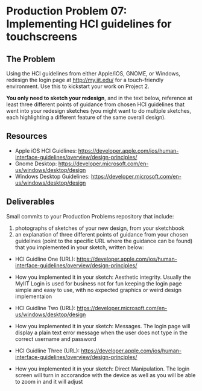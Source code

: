 # Production Problem 07: Implementing HCI guidelines for touchscreens

## The Problem

Using the HCI guidelines from either Apple/iOS, GNOME, or Windows, redesign the login page at
http://my.iit.edu/ for a touch-friendly environment. Use this to kickstart your work on Project 2.

**You only need to sketch your redesign**, and in the text below, reference at least three different
points of guidance from chosen HCI guidelines that went into your redesign sketches (you might
want to do multiple sketches, each highlighting a different feature of the same overall design).

## Resources

* Apple iOS HCI Guidlines:
  https://developer.apple.com/ios/human-interface-guidelines/overview/design-principles/
* Gnome Desktop:
  https://developer.microsoft.com/en-us/windows/desktop/design
* Windows Desktop Guidelines:
  https://developer.microsoft.com/en-us/windows/desktop/design

## Deliverables

Small commits to your Production Problems repository that include:

1) photographs of sketches of your new design, from your sketchbook
2) an explanation of three different points of guidance from your chosen guidelines (point to the
   specific URL where the guidance can be found) that you implemented in your sketch, written below:

* HCI Guidline One (URL): https://developer.apple.com/ios/human-interface-guidelines/overview/design-principles/
* How you implemented it in your sketch:
  Aesthetic integrity.
  Usually the MyIIT Login is used for business not for fun keeping the login 
  page simple and easy to use, with no expected graphics or
  weird design implementaion

* HCI Guidline Two (URL): https://developer.microsoft.com/en-us/windows/desktop/design
* How you implemented it in your sketch:
  Messages.
  The login page will display a plain text error message when
  the user does not type in the correct username and password

* HCI Guidline Three (URL): https://developer.apple.com/ios/human-interface-guidelines/overview/design-principles/
* How you implemented it in your sketch:
  Direct Manipulation.
  The login screen will turn in accorandce with the device
  as well as you will be able to zoom in and it will adjust